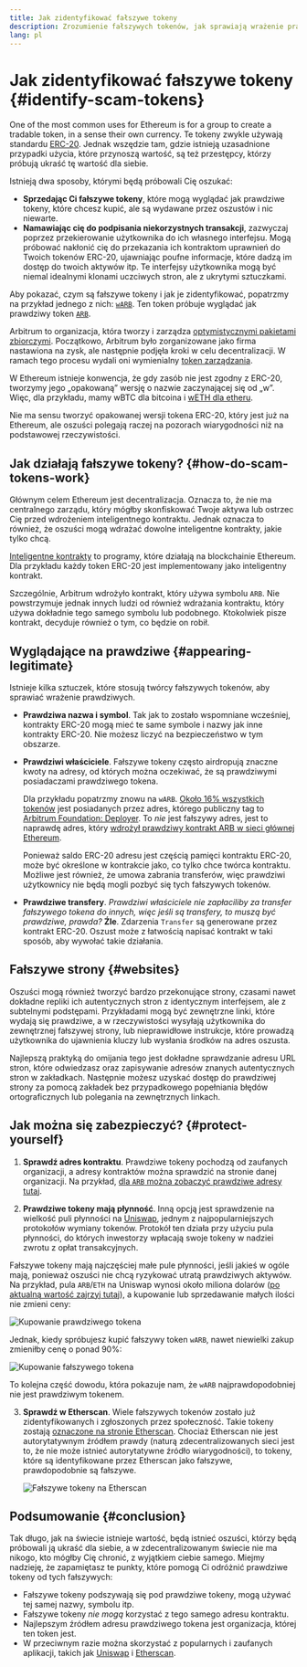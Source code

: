 ```yaml
---
title: Jak zidentyfikować fałszywe tokeny
description: Zrozumienie fałszywych tokenów, jak sprawiają wrażenie prawdziwych i jak ich unikać.
lang: pl
---
```


# Jak zidentyfikować fałszywe tokeny {#identify-scam-tokens}

One of the most common uses for Ethereum is for a group to create a tradable token, in a sense their own currency. Te tokeny zwykle używają standardu [ERC-20](/developers/docs/standards/tokens/erc-20/). Jednak wszędzie tam, gdzie istnieją uzasadnione przypadki użycia, które przynoszą wartość, są też przestępcy, którzy próbują ukraść tę wartość dla siebie.

Istnieją dwa sposoby, którymi będą próbowali Cię oszukać:

- **Sprzedając Ci fałszywe tokeny**, które mogą wyglądać jak prawdziwe tokeny, które chcesz kupić, ale są wydawane przez oszustów i nic niewarte.
- **Namawiając cię do podpisania niekorzystnych transakcji**, zazwyczaj poprzez przekierowanie użytkownika do ich własnego interfejsu. Mogą próbować nakłonić cię do przekazania ich kontraktom uprawnień do Twoich tokenów ERC-20, ujawniając poufne informacje, które dadzą im dostęp do twoich aktywów itp. Te interfejsy użytkownika mogą być niemal idealnymi klonami uczciwych stron, ale z ukrytymi sztuczkami.

Aby pokazać, czym są fałszywe tokeny i jak je zidentyfikować, popatrzmy na przykład jednego z nich: [`wARB`](https://etherscan.io/token/0xb047c8032b99841713b8e3872f06cf32beb27b82). Ten token próbuje wyglądać jak prawdziwy token [`ARB`](https://etherscan.io/address/0xb50721bcf8d664c30412cfbc6cf7a15145234ad1).

<ExpandableCard
title="Co to jest ARB?"
contentPreview=''>

Arbitrum to organizacja, która tworzy i zarządza <a href="/developers/docs/scaling/optimistic-rollups/">optymistycznymi pakietami zbiorczymi</a>. Początkowo, Arbitrum było zorganizowane jako firma nastawiona na zysk, ale następnie podjęła kroki w celu decentralizacji. W ramach tego procesu wydali oni wymienialny <a href="/dao/#token-based-membership">token zarządzania</a>.

</ExpandableCard>

<ExpandableCard
title="Dlaczego fałszywy token jest nazwany wARB?"
contentPreview=''>

W Ethereum istnieje konwencja, że gdy zasób nie jest zgodny z ERC-20, tworzymy jego „opakowaną” wersję o nazwie zaczynającej się od „w”. Więc, dla przykładu, mamy wBTC dla bitcoina i <a href="https://cointelegraph.com/news/what-is-wrapped-ethereum-weth-and-how-does-it-work">wETH dla etheru</a>.

Nie ma sensu tworzyć opakowanej wersji tokena ERC-20, który jest już na Ethereum, ale oszuści polegają raczej na pozorach wiarygodności niż na podstawowej rzeczywistości.

</ExpandableCard>

## Jak działają fałszywe tokeny? {#how-do-scam-tokens-work}

Głównym celem Ethereum jest decentralizacja. Oznacza to, że nie ma centralnego zarządu, który mógłby skonfiskować Twoje aktywa lub ostrzec Cię przed wdrożeniem inteligentnego kontraktu. Jednak oznacza to również, że oszuści mogą wdrażać dowolne inteligentne kontrakty, jakie tylko chcą.

<ExpandableCard
title="Czym są inteligentne kontrakty?"
contentPreview=''>

<a href="/developers/docs/smart-contracts/">Inteligentne kontrakty</a> to programy, które działają na blockchainie Ethereum. Dla przykładu każdy token ERC-20 jest implementowany jako inteligentny kontrakt.

</ExpandableCard>

Szczególnie, Arbitrum wdrożyło kontrakt, który używa symbolu `ARB`. Nie powstrzymuje jednak innych ludzi od również wdrażania kontraktu, który używa dokładnie tego samego symbolu lub podobnego. Ktokolwiek pisze kontrakt, decyduje również o tym, co będzie on robił.

## Wyglądające na prawdziwe {#appearing-legitimate}

Istnieje kilka sztuczek, które stosują twórcy fałszywych tokenów, aby sprawiać wrażenie prawdziwych.

- **Prawdziwa nazwa i symbol**. Tak jak to zostało wspomniane wcześniej, kontrakty ERC-20 mogą mieć te same symbole i nazwy jak inne kontrakty ERC-20. Nie możesz liczyć na bezpieczeństwo w tym obszarze.

- **Prawdziwi właściciele**. Fałszywe tokeny często airdropują znaczne kwoty na adresy, od których można oczekiwać, że są prawdziwymi posiadaczami prawdziwego tokena.

  Dla przykładu popatrzmy znowu na `wARB`. [Około 16% wszystkich tokenów](https://etherscan.io/token/0xb047c8032b99841713b8e3872f06cf32beb27b82?a=0x1c8db745abe3c8162119b9ef2c13864cd1fdd72f) jest posiadanych przez adres, którego publiczny tag to [Arbitrum Foundation: Deployer](https://etherscan.io/address/0x1c8db745abe3c8162119b9ef2c13864cd1fdd72f). To _nie_ jest fałszywy adres, jest to naprawdę adres, który [wdrożył prawdziwy kontrakt ARB w sieci głównej Ethereum](https://etherscan.io/tx/0x242b50ab4fe9896cb0439cfe6e2321d23feede7eeceb31aa2dbb46fc06ed2670).

  Ponieważ saldo ERC-20 adresu jest częścią pamięci kontraktu ERC-20, może być określone w kontrakcie jako, co tylko chce twórca kontraktu. Możliwe jest również, że umowa zabrania transferów, więc prawdziwi użytkownicy nie będą mogli pozbyć się tych fałszywych tokenów.

- **Prawdziwe transfery**. _Prawdziwi właściciele nie zapłaciliby za transfer fałszywego tokena do innych, więc jeśli są transfery, to muszą być prawdziwe, prawda?_ **Źle**. Zdarzenia `Transfer` są generowane przez kontrakt ERC-20. Oszust może z łatwością napisać kontrakt w taki sposób, aby wywołać takie działania.

## Fałszywe strony {#websites}

Oszuści mogą również tworzyć bardzo przekonujące strony, czasami nawet dokładne repliki ich autentycznych stron z identycznym interfejsem, ale z subtelnymi podstępami. Przykładami mogą być zewnętrzne linki, które wydają się prawdziwe, a w rzeczywistości wysyłają użytkownika do zewnętrznej fałszywej strony, lub nieprawidłowe instrukcje, które prowadzą użytkownika do ujawnienia kluczy lub wysłania środków na adres oszusta.

Najlepszą praktyką do omijania tego jest dokładne sprawdzanie adresu URL stron, które odwiedzasz oraz zapisywanie adresów znanych autentycznych stron w zakładkach. Następnie możesz uzyskać dostęp do prawdziwej strony za pomocą zakładek bez przypadkowego popełniania błędów ortograficznych lub polegania na zewnętrznych linkach.

## Jak można się zabezpieczyć? {#protect-yourself}

1. **Sprawdź adres kontraktu**. Prawdziwe tokeny pochodzą od zaufanych organizacji, a adresy kontraktów można sprawdzić na stronie danej organizacji. Na przykład, [dla `ARB` można zobaczyć prawdziwe adresy tutaj](https://docs.arbitrum.foundation/deployment-addresses#token).

2. **Prawdziwe tokeny mają płynność**. Inną opcją jest sprawdzenie na wielkość puli płynności na [Uniswap](https://uniswap.org/), jednym z najpopularniejszych protokołów wymiany tokenów. Protokół ten działa przy użyciu pula płynności, do których inwestorzy wpłacają swoje tokeny w nadziei zwrotu z opłat transakcyjnych.

Fałszywe tokeny mają najczęściej małe pule płynności, jeśli jakieś w ogóle mają, ponieważ oszuści nie chcą ryzykować utratą prawdziwych aktywów. Na przykład, pula `ARB`/`ETH` na Uniswap wynosi około miliona dolarów ([po aktualną wartość zajrzyj tutaj](https://info.uniswap.org/#/pools/0x755e5a186f0469583bd2e80d1216e02ab88ec6ca)), a kupowanie lub sprzedawanie małych ilości nie zmieni ceny:

![Kupowanie prawdziwego tokena](./uniswap-real.png)

Jednak, kiedy spróbujesz kupić fałszywy token `wARB`, nawet niewielki zakup zmieniłby cenę o ponad 90%:

![Kupowanie fałszywego tokena](./uniswap-scam.png)

To kolejna część dowodu, która pokazuje nam, że `wARB` najprawdopodobniej nie jest prawdziwym tokenem.

3. **Sprawdź w Etherscan**. Wiele fałszywych tokenów zostało już zidentyfikowanych i zgłoszonych przez społeczność. Takie tokeny zostają [oznaczone na stronie Etherscan](https://info.etherscan.com/etherscan-token-reputation/). Chociaż Etherscan nie jest autorytatywnym źródłem prawdy (naturą zdecentralizowanych sieci jest to, że nie może istnieć autorytatywne źródło wiarygodności), to tokeny, które są identyfikowane przez Etherscan jako fałszywe, prawdopodobnie są fałszywe.

   ![Fałszywe tokeny na Etherscan](./etherscan-scam.png)

## Podsumowanie {#conclusion}

Tak długo, jak na świecie istnieje wartość, będą istnieć oszuści, którzy będą próbowali ją ukraść dla siebie, a w zdecentralizowanym świecie nie ma nikogo, kto mógłby Cię chronić, z wyjątkiem ciebie samego. Miejmy nadzieję, że zapamiętasz te punkty, które pomogą Ci odróżnić prawdziwe tokeny od tych fałszywych:

- Fałszywe tokeny podszywają się pod prawdziwe tokeny, mogą używać tej samej nazwy, symbolu itp.
- Fałszywe tokeny _nie mogą_ korzystać z tego samego adresu kontraktu.
- Najlepszym źródłem adresu prawdziwego tokena jest organizacja, której ten token jest.
- W przeciwnym razie można skorzystać z popularnych i zaufanych aplikacji, takich jak [Uniswap](https://app.uniswap.org/#/swap) i [Etherscan](https://etherscan.io/).
